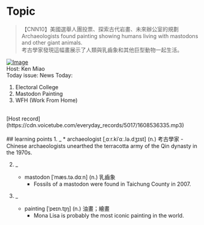 # Topic

> 【CNN10】美國選舉人團投票、探索古代岩畫、未來辦公室的規劃 <br>
> Archaeologists found painting showing humans living with mastodons and other giant animals. <br>
> 考古學家發現這幅畫展示了人類與乳齒象和其他巨型動物一起生活。 <br>

[![Image](https://thumbnail.voicetube.com/w/1280/h/720/g73gmAIey-Y.jpg)](https://www.youtube.com/embed/g73gmAIey-Y?rel=0&showinfo=0&cc_load_policy=0&controls=1&autoplay=1&iv_load_policy=3&playsinline=1&wmode=transparent&start=191&end=199&enablejsapi=1&origin=https://tw.voicetube.com&widgetid=1)<br>
Host: Ken Miao
<br>Today issue: News Today:
1. Electoral College
2. Mastodon Painting
3. WFH (Work From Home)
<br>
[Host record](https://cdn.voicetube.com/everyday_records/5017/1608536335.mp3)
<br><br>
## learning points
1. _
	* archaeologist [ˌɑːr.kiˈɑː.lə.dʒɪst] (n.) 考古學家
		- Chinese archaeologists unearthed the terracotta army of the Qin dynasty in the 1970s.

2. _
	* mastodon [ˈmæs.tə.dɑːn] (n.) 乳齒象
		- Fossils of a mastodon were found in Taichung County in 2007.

3. _
	* painting [ˈpeɪn.t̬ɪŋ] (n.) 油畫；繪畫
		- Mona Lisa is probably the most iconic painting in the world.
